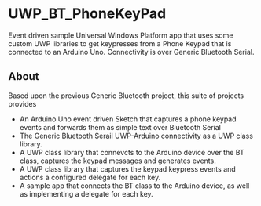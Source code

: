 # UWP_BT_PhoneKeyPad
Event driven sample Universal Windows Platform app that uses some custom UWP libraries to get keypresses from a Phone Keypad that is connected to an Arduino Uno. Connectivity is over Generic Bluetooth Serial.

## About
Based upon the previous Generic Bluetooth project, this suite of projects provides
* An Arduino Uno event driven Sketch that captures a phone keypad events and forwards them as simple text over Bluetooth Serial
* The Generic Bluetooth Serail UWP-Arduino connectivity as a UWP class library.
* A UWP class library that connevcts to the Arduino device over the BT class, captures the keypad messages and generates events.
* A UWP class library that captures the keypad keypress events and actions a configured delegate for each key.
* A sample app that connects the BT class to the Arduino device, as well as implementing a delegate for each key.

